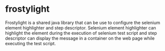 # frostylight
Frostylight is a shared java library that can be use to configure the selenium element highlighter and step descriptor. Selenium element highlighter can highlight the element during the execution of selenium test script and step descriptor can display the message in a container on the web page while executing the test script.
